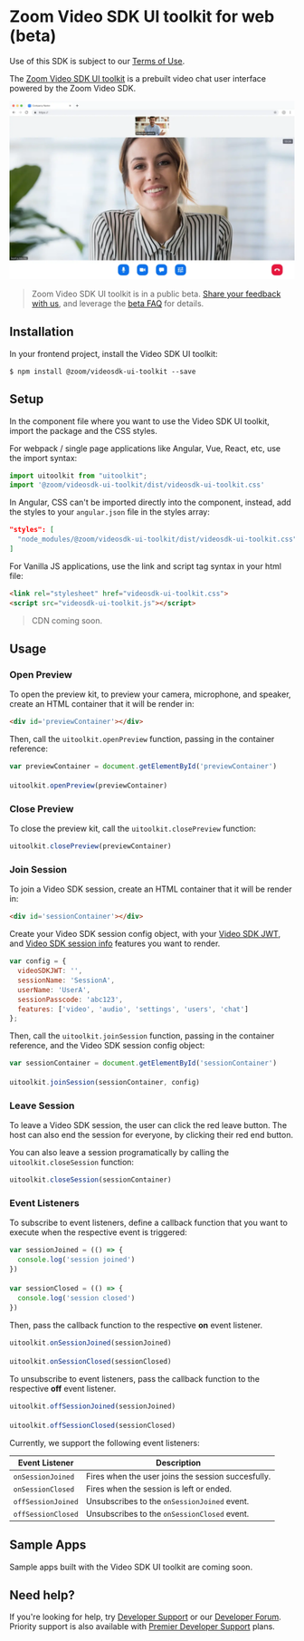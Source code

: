 # Zoom Video SDK UI toolkit for web (beta)

Use of this SDK is subject to our [Terms of Use](https://explore.zoom.us/en/video-sdk-terms/).

The [Zoom Video SDK UI toolkit](https://developers.zoom.us/docs/video-sdk/web/ui-toolkit/) is a prebuilt video chat user interface powered by the Zoom Video SDK.

![Zoom Video SDK UI toolkit web](videosdk-ui-toolkit-web.png)

> Zoom Video SDK UI toolkit is in a public beta. [Share your feedback with us](https://zoom.sjc1.qualtrics.com/jfe/form/SV_3NMYztWpWzNVSiG), and leverage the [beta FAQ](https://developers.zoom.us/docs/video-sdk/web/ui-toolkit/#beta-faq) for details.

## Installation

In your frontend project, install the Video SDK UI toolkit:

```
$ npm install @zoom/videosdk-ui-toolkit --save
```

## Setup

In the component file where you want to use the Video SDK UI toolkit, import the package and the CSS styles.

For webpack / single page applications like Angular, Vue, React, etc, use the import syntax:

```js
import uitoolkit from "uitoolkit";
import '@zoom/videosdk-ui-toolkit/dist/videosdk-ui-toolkit.css'
```

In Angular, CSS can't be imported directly into the component, instead, add the styles to your `angular.json` file in the styles array:

```JSON
"styles": [
  "node_modules/@zoom/videosdk-ui-toolkit/dist/videosdk-ui-toolkit.css",
]
```

For Vanilla JS applications, use the link and script tag syntax in your html file:

```html
<link rel="stylesheet" href="videosdk-ui-toolkit.css">
<script src="videosdk-ui-toolkit.js"></script>
```

> CDN coming soon.

## Usage

### Open Preview

To open the preview kit, to preview your camera, microphone, and speaker, create an HTML container that it will be render in:

```html
<div id='previewContainer'></div>
```

Then, call the `uitoolkit.openPreview` function, passing in the container reference:

```js
var previewContainer = document.getElementById('previewContainer')

uitoolkit.openPreview(previewContainer)
```

### Close Preview

To close the preview kit, call the `uitoolkit.closePreview` function:

```js
uitoolkit.closePreview(previewContainer)
```

### Join Session

To join a Video SDK session, create an HTML container that it will be render in:

```html
<div id='sessionContainer'></div>
```

Create your Video SDK session config object, with your [Video SDK JWT](https://developers.zoom.us/docs/video-sdk/auth/), and [Video SDK session info](https://developers.zoom.us/docs/video-sdk/web/sessions/#prerequisites) features you want to render.

```js
var config = {
  videoSDKJWT: '',
  sessionName: 'SessionA',
  userName: 'UserA',
  sessionPasscode: 'abc123',
  features: ['video', 'audio', 'settings', 'users', 'chat']
};
```

Then, call the `uitoolkit.joinSession` function, passing in the container reference, and the Video SDK session config object:

```js
var sessionContainer = document.getElementById('sessionContainer')

uitoolkit.joinSession(sessionContainer, config)
```

### Leave Session

To leave a Video SDK session, the user can click the red leave button. The host can also end the session for everyone, by clicking their red end button.

You can also leave a session programatically by calling the `uitoolkit.closeSession` function:

```js
uitoolkit.closeSession(sessionContainer)
```

### Event Listeners

To subscribe to event listeners, define a callback function that you want to execute when the respective event is triggered:

```js
var sessionJoined = (() => {
  console.log('session joined')
})

var sessionClosed = (() => {
  console.log('session closed')
})
```

Then, pass the callback function to the respective **on** event listener.

```js
uitoolkit.onSessionJoined(sessionJoined)

uitoolkit.onSessionClosed(sessionClosed)
```

To unsubscribe to event listeners, pass the callback function to the respective **off** event listener.

```js
uitoolkit.offSessionJoined(sessionJoined)

uitoolkit.offSessionClosed(sessionClosed)
```

Currently, we support the following event listeners:

| Event Listener     | Description                                        |
| ------------------ | -------------------------------------------------- |
| `onSessionJoined`  | Fires when the user joins the session succesfully. |
| `onSessionClosed`  | Fires when the session is left or ended.           |
| `offSessionJoined` | Unsubscribes to the `onSessionJoined` event.       |
| `offSessionClosed` | Unsubscribes to the `onSessionClosed` event.       |

## Sample Apps

Sample apps built with the Video SDK UI toolkit are coming soon.

## Need help?

If you're looking for help, try [Developer Support](https://devsupport.zoom.us) or our [Developer Forum](https://devforum.zoom.us). Priority support is also available with [Premier Developer Support](https://zoom.us/docs/en-us/developer-support-plans.html) plans.